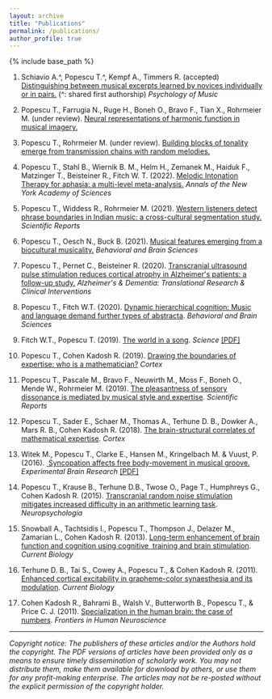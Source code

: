 ```yaml
---
layout: archive
title: "Publications"
permalink: /publications/
author_profile: true
---
```


{% include base_path %}

1. Schiavio A.^, Popescu T.^, Kempf A., Timmers R. (accepted) [Distinguishing between musical excerpts learned by novices individually or in pairs.](https://psyarxiv.com/f46m7) (^: shared first authorship) *Psychology of Music*

2. Popescu T., Farrugia N., Ruge H., Boneh O., Bravo F., Tian X., Rohrmeier M. (under review). [Neural representations of harmonic function in musical imagery.](https://psyarxiv.com/ry79k)

3. Popescu T., Rohrmeier M. (under review). [Building blocks of tonality emerge from transmission chains with random melodies.](https://psyarxiv.com/vg9fz)

4. Popescu T., Stahl B., Wiernik B. M., Helm H., Zemanek M., Haiduk F., Matzinger T., Beisteiner R., Fitch W. T. (2022). [Melodic Intonation Therapy for aphasia: a multi-level meta-analysis.](https://nyaspubs.onlinelibrary.wiley.com/doi/10.1111/nyas.14848) *Annals of the New York Academy of Sciences*

5. Popescu T., Widdess R., Rohrmeier M. (2021). [Western listeners detect phrase boundaries in Indian music: a cross-cultural segmentation study.](https://www.nature.com/articles/s41598-021-82629-y) *Scientific Reports*

6. Popescu T., Oesch N., Buck B. (2021). [Musical features emerging from a biocultural musicality.](https://www.cambridge.org/core/journals/behavioral-and-brain-sciences/article/abs/musical-features-emerging-from-a-biocultural-musicality/BF7CF43EED58431247D6F44B0E08BCDA) *Behavioral and Brain Sciences*

7. Popescu T., Pernet C., Beisteiner R. (2020). [Transcranial ultrasound pulse stimulation reduces cortical atrophy in Alzheimer's patients: a follow-up study.](https://alz-journals.onlinelibrary.wiley.com/doi/10.1002/trc2.12121) *Alzheimer's & Dementia: Translational Research & Clinical Interventions*

8. Popescu T., Fitch W.T. (2020). [Dynamic hierarchical cognition: Music and language demand further types of abstracta](https://www.cambridge.org/core/journals/behavioral-and-brain-sciences/article/dynamic-hierarchical-cognition-music-and-language-demand-further-types-of-abstracta/2A06A50DAF15EBCC9918B86715178E01). *Behavioral and Brain Sciences*

9. Fitch W.T., Popescu T. (2019). [The world in a song](https://www.science.org/doi/full/10.1126/science.aay2214). *Science* [[PDF]](https://github.com/wildetudor/wildetudor.github.io/blob/master/files/Fitch%26Popescu%202019%20-%20Science.pdf)

10. Popescu T., Cohen Kadosh R. (2019). [Drawing the boundaries of expertise: who is a mathematician?](https://doi.org/10.1016/j.cortex.2019.04.020) *Cortex*

11. Popescu T., Pascale M., Bravo F., Neuwirth M., Moss F., Boneh O., Mende W., Rohrmeier M. (2019). [The pleasantness of sensory dissonance is mediated by musical style and expertise](https://www.nature.com/articles/s41598-018-35873-8). *Scientific Reports*

12. Popescu T., Sader E., Schaer M., Thomas A., Terhune D. B., Dowker A., Mars R. B., Cohen Kadosh R. (2018). [The brain-structural correlates of mathematical expertise](https://www.sciencedirect.com/science/article/pii/S0010945218303356). *Cortex*

13. Witek M., Popescu T., Clarke E., Hansen M., Kringelbach M. & Vuust, P. (2016). [ Syncopation affects free body-movement in musical groove.](https://www.ncbi.nlm.nih.gov/pubmed/28028583) *Experimental Brain Research* [[PDF]](https://github.com/wildetudor/wildetudor.github.io/blob/master/files/Witek%2C%20Popescu%20et%20al.%202016%20-%20Experimental%20Brain%20Research.pdf)

14. Popescu T., Krause B., Terhune D.B., Twose O., Page T., Humphreys G., Cohen Kadosh R. (2015). [Transcranial random noise stimulation mitigates increased difficulty in an arithmetic learning task](http://www.sciencedirect.com/science/article/pii/S0028393215302682). *Neuropsychologia*

15. Snowball A., Tachtsidis I., Popescu T., Thompson J., Delazer M., Zamarian L., Cohen Kadosh R. (2013). [Long-term enhancement of brain function and cognition using cognitive  training and brain stimulation](http://www.sciencedirect.com/science/article/pii/S0960982213004867). *Current Biology*

16. Terhune D. B., Tai S., Cowey A., Popescu T., & Cohen Kadosh R. (2011). [Enhanced cortical excitability in grapheme-color synaesthesia and its modulation](http://www.sciencedirect.com/science/article/pii/S0960982211011936). *Current Biology*

17. Cohen Kadosh R., Bahrami B., Walsh V., Butterworth B., Popescu T., & Price C. J. (2011). [Specialization in the human brain: the case of numbers](http://journal.frontiersin.org/article/10.3389/fnhum.2011.00062/full). *Frontiers in Human Neuroscience*

_____

*Copyright notice: The publishers of these articles and/or the Authors hold the copyright. The PDF versions of articles have been provided only as a means to ensure timely dissemination of scholarly work. You may not distribute them, make them available for download by others, or use them for any profit-making enterprise. The articles may not be re-posted without the explicit permission of the copyright holder.*
